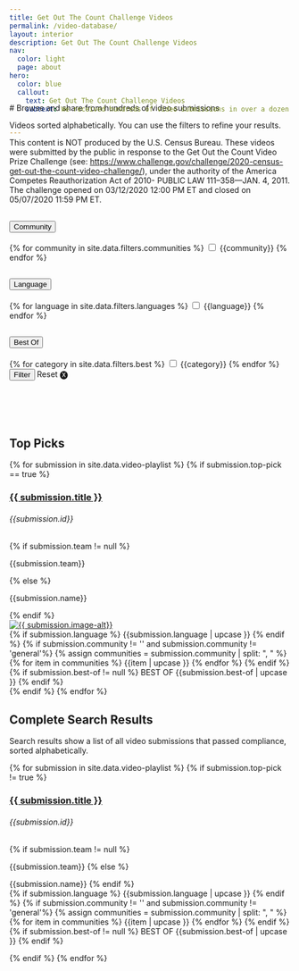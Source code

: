 ```yaml
---
title: Get Out The Count Challenge Videos
permalink: /video-database/
layout: interior
description: Get Out The Count Challenge Videos
nav:
  color: light
  page: about
hero:
  color: blue
  callout:
    text: Get Out The Count Challenge Videos
    subtext: We received hundreds of video submissions in over a dozen languages from all across the United States. Search and share videos below.


---
```

<div  class="usa-section usa-content usa-grid bottom-space" markdown="1" style="margin-top:-75px; margin-bottom:100px;">
# Browse and share from hundreds of video submissions
<p>Videos sorted alphabetically. You can use the filters to refine your results. </p>
<p>This content is NOT produced by the U.S. Census Bureau. These videos were submitted by the public in response to the Get Out the Count Video Prize Challenge (see: <a href="https://www.challenge.gov/challenge/2020-census-get-out-the-count-video-challenge/">https://www.challenge.gov/challenge/2020-census-get-out-the-count-video-challenge/</a>), under the authority of the America Competes Reauthorization Act of 2010- PUBLIC LAW 111–358—JAN. 4, 2011. The challenge opened on 03/12/2020 12:00 PM ET and closed on 05/07/2020 11:59 PM ET. </p>
<form id="video-filter-form" class="top-space">
  <div class="grid-row">
    <div class=" usa-width-one-fourth">
      <div class="usa-accordion video-filter-form">
        <h2><button class="usa-accordion-button" aria-expanded="false" aria-controls="1">
          Community
        </button></h2>
        <div id="1" class="usa-accordion-content filters-box">
          {% for community in site.data.filters.communities %}
            <input id="{{community | slugify }}" type="checkbox" name="filter-checkbox" class="filter-checkbox" value="{{community | slugify }}">
            <label for="{{community | slugify }}">{{community}}</label>
          {% endfor %}
        </div>
      </div>
    </div>
    <div class=" usa-width-one-fourth">
      <div class="usa-accordion">
        <h2><button class="usa-accordion-button" aria-expanded="false" aria-controls="2">
          Language
        </button></h2>
        <div id="2" class="usa-accordion-content filters-box">
        {% for language in site.data.filters.languages %}
          <input id="{{language | slugify }}" type="checkbox" name="filter-checkbox" class="filter-checkbox" value="{{language | slugify }}">
          <label for="{{language | slugify }}">{{language}}</label>
        {% endfor %}
        </div>
      </div>
    </div>
    <div class=" usa-width-one-fourth">
      <div class="usa-accordion">
        <h2><button class="usa-accordion-button" aria-expanded="false" aria-controls="3">
          Best Of
        </button></h2>
        <div id="3" class="usa-accordion-content filters-box">
          {% for category in site.data.filters.best %}
            <input id="{{category | slugify }}" type="checkbox" name="filter-checkbox" class="filter-checkbox" value="{{category | slugify }}">
            <label for="{{category | slugify }}">{{category}}</label>
          {% endfor %}
        </div>
      </div>
    </div>
    <div class="usa-width-one-fourth">
      <input class="filter-button" type="submit" value="Filter">
      <span id="reset-filter">Reset &#127335;</span>
    </div>
  </div>
</form>

</div>

<div class="usa-grid top-space video-grid">
  <h2> Top Picks </h2>
  {% for submission in site.data.video-playlist %}
  {% if submission.top-pick == true %}
    <div id="video-card-{{submission.id}}" class="video-div usa-width-one-third finalist-block">
      <div class="header">
        <h3><a href="{{ submission.link }}" target="_blank" class="title-link">{{ submission.title }}</a></h3>
        <h6 class="video-hidden">{{submission.id}}</h6>
        {% if submission.team != null %}
          <p class="card-text">{{submission.team}}</p>
        {% else %}
          <p class="card-text">{{submission.name}}</p>
        {% endif %}
      </div>
      <div class="preview-img">
        <a href="{{ submission.link }}" target="_blank" class="title-link"><img src="{{site.baseurl}}/assets/img/video-posters/{{submission.image}}" alt="{{ submission.image-alt}}"></a>
      </div>
      <div class="footer">
        {% if submission.language %}
          <span class="tag language-tag">{{submission.language | upcase }}</span>
        {% endif %}
        {% if submission.community != '' and submission.community != 'general'%}
          {% assign communities = submission.community | split: ", " %}
          {% for item in communities %}
            <span class="tag communities-tag">{{item | upcase }}</span>
          {% endfor %}
        {% endif %}
        {% if submission.best-of != null %}
          <span class="best-of-tag tag">BEST OF {{submission.best-of | upcase }}</span>
        {% endif %}
      </div>
    </div>
  {% endif %}
  {% endfor %}
  </div>
  <div id="view-more" class="view-more-container">
  <h2> Complete Search Results </h2>
  <p>Search results show a list of all video submissions that passed compliance, sorted alphabetically.</p>
  {% for submission in site.data.video-playlist %}
  {% if submission.top-pick != true %}
  <div id="video-card-{{submission.id}}" class="video-div video-list">
    <div>
      <div class="finalists-text">
        <h3><a href="{{ submission.link }}" target="_blank">{{ submission.title }}</a></h3>
        <h6 class="video-hidden">{{submission.id}}</h6>
        {% if submission.team != null %}
          <p>{{submission.team}}
        {% else %}
          <p>{{submission.name}}
        {% endif %}
        <br>
        {% if submission.language %}
          <span class="tag language-tag">{{submission.language | upcase }}</span>
        {% endif %}
        {% if submission.community != '' and submission.community != 'general'%}
          {% assign communities = submission.community | split: ", " %}
          {% for item in communities %}
            <span class="tag communities-tag">{{item | upcase }}</span>
          {% endfor %}
        {% endif %}
        {% if submission.best-of != null %}
          <span class="best-of-tag tag">BEST OF {{submission.best-of | upcase }}</span>
        {% endif %}
        </p>
      </div>
    </div>
  </div>
  {% endif %}
  {% endfor %}
  </div>

